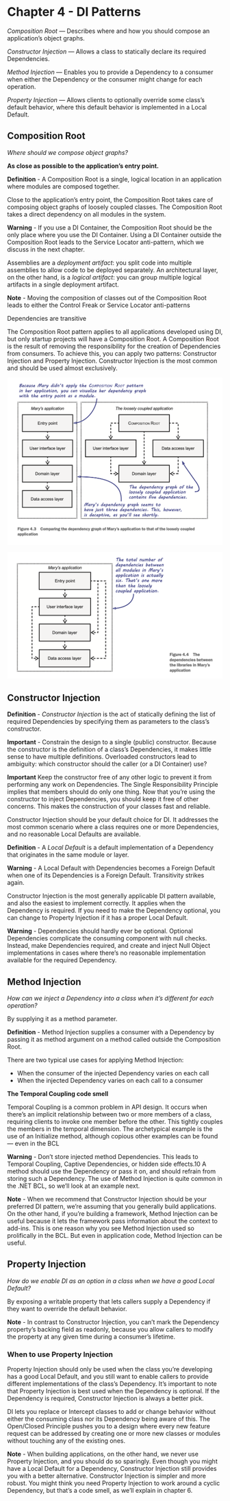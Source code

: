 # Chapter 4 - DI Patterns

*Composition Root* — Describes where and how you should compose an application’s object graphs.

*Constructor Injection* — Allows a class to statically declare its required Dependencies.

*Method Injection* — Enables you to provide a Dependency to a consumer when either the Dependency or the consumer might change for each operation.

*Property Injection* — Allows clients to optionally override some class’s default behavior, where this default behavior is implemented in a Local Default.


## Composition Root

*Where should we compose object graphs?*

**As close as possible to the application’s entry point.**

**Definition** - A Composition Root is a single, logical location in an application where modules are composed together. 

Close to the application’s entry point, the Composition Root takes care of composing object graphs of loosely coupled classes. The Composition Root takes a direct dependency on all modules in the system.

**Warning** - If you use a DI Container, the Composition Root should be the only place where you use the DI Container. Using a DI Container outside the Composition Root leads to the Service Locator anti-pattern, which we discuss in the next chapter. 

Assemblies are a *deployment artifact*: you split code into multiple assemblies to allow code to be deployed separately. An architectural layer, on the other hand, is a *logical artifact*: you can group multiple logical artifacts in a single deployment artifact.

**Note** - Moving the composition of classes out of the Composition Root leads to either the Control Freak or Service Locator anti-patterns


Dependencies are transitive

The Composition Root pattern applies to all applications developed using DI, but only startup projects will have a Composition Root. A Composition Root is the result of removing the responsibility for the creation of Dependencies from consumers. To achieve this, you can apply two patterns: Constructor Injection and Property Injection. Constructor Injection is the most common and should be used almost exclusively.

![Loosely coupled](ch4_1.png "Comparing the dependency graph of Mary’s application to that of the loosely coupled application")

![Tightly coupled](ch4_2.png "The dependencies between the libraries in Mary’s application")

## Constructor Injection

**Definition** -  *Constructor Injection* is the act of statically defining the list of required Dependencies by specifying them as parameters to the class’s constructor. 

**Important** - Constrain the design to a single (public) constructor. Because the constructor is the definition of a class’s Dependencies, it makes little sense to have multiple definitions. Overloaded constructors lead to ambiguity: which constructor should the caller (or a DI Container) use? 

**Important** Keep the constructor free of any other logic to prevent it from performing any work on Dependencies. The Single Responsibility Principle implies that members should do only one thing. Now that you’re using the constructor to inject Dependencies, you should keep it free of other concerns. This makes the construction of your classes fast and reliable. 

Constructor Injection should be your default choice for DI. It addresses the most common scenario where a class requires one or more Dependencies, and no reasonable Local Defaults are available.

**Definition** - A *Local Default* is a default implementation of a Dependency that originates in the same module or layer. 

**Warning** - A Local Default with Dependencies becomes a Foreign Default when one of its Dependencies is a Foreign Default. Transitivity strikes again. 

Constructor Injection is the most generally applicable DI pattern available, and also the easiest to implement correctly. It applies when the Dependency is required. If you need to make the Dependency optional, you can change to Property Injection if it has a proper Local Default.

**Warning** - Dependencies should hardly ever be optional. Optional Dependencies complicate the consuming component with null checks. Instead, make Dependencies required, and create and inject Null Object implementations in cases where there’s no reasonable implementation available for the required Dependency. 

## Method Injection

*How can we inject a Dependency into a class when it’s different for each operation?*

By supplying it as a method parameter.

**Definition** - Method Injection supplies a consumer with a Dependency by passing it as method argument on a method called outside the Composition Root. 

There are two typical use cases for applying Method Injection:
- When the consumer of the injected Dependency varies on each call
- When the injected Dependency varies on each call to a consumer

**The Temporal Coupling code smell**

Temporal Coupling is a common problem in API design. It occurs when there’s an implicit relationship between two or more members of a class, requiring clients to invoke one member before the other. This tightly couples the members in the temporal dimension. The archetypical example is the use of an Initialize method, although copious other examples can be found — even in the BCL

**Warning** - Don’t store injected method Dependencies. This leads to Temporal Coupling, Captive Dependencies, or hidden side effects.10  A method should use the Dependency or pass it on, and should refrain from storing such a Dependency. The use of Method Injection is quite common in the .NET BCL, so we’ll look at an example next.

**Note** - When we recommend that Constructor Injection should be your preferred DI pattern, we’re assuming that you generally build applications. On the other hand, if you’re building a framework, Method Injection can be useful because it lets the framework pass information about the context to add-ins. This is one reason why you see Method Injection used so prolifically in the BCL. But even in application code, Method Injection can be useful. 

## Property Injection

*How do we enable DI as an option in a class when we have a good Local Default?*

By exposing a writable property that lets callers supply a Dependency if they want to override the default behavior.

**Note** - In contrast to Constructor Injection, you can’t mark the Dependency property’s backing field as readonly, because you allow callers to modify the property at any given time during a consumer’s lifetime. 

### When to use Property Injection

Property Injection should only be used when the class you’re developing has a good Local Default, and you still want to enable callers to provide different implementations of the class’s Dependency. It’s important to note that Property Injection is best used when the Dependency is optional. If the Dependency is required, Constructor Injection is always a better pick.

DI lets you replace or Intercept classes to add or change behavior without either the consuming class nor its Dependency being aware of this. The Open/Closed Principle pushes you to a design where every new feature request can be addressed by creating one or more new classes or modules without touching any of the existing ones.

**Note** - When building applications, on the other hand, we never use Property Injection, and you should do so sparingly. Even though you might have a Local Default for a Dependency, Constructor Injection still provides you with a better alternative. Constructor Injection is simpler and more robust. You might think you need Property Injection to work around a cyclic Dependency, but that’s a code smell, as we’ll explain in chapter 6. 